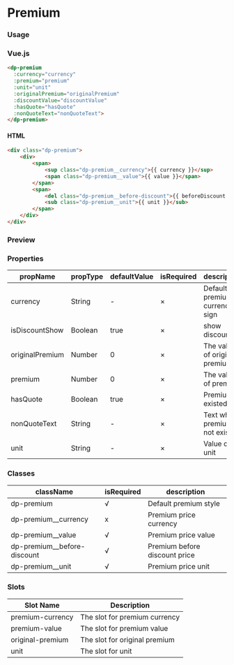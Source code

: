 # Premium

### Usage

### Vue.js

```HTML
<dp-premium
  :currency="currency"
  :premium="premium"
  :unit="unit"
  :originalPremium="originalPremium"
  :discountValue="discountValue"
  :hasQuote="hasQuote"
  :nonQuoteText="nonQuoteText">
</dp-premium>
```

#### HTML

```HTML
<div class="dp-premium">
    <div>
        <span>
            <sup class="dp-premium__currency">{{ currency }}</sup>
            <span class="dp-premium__value">{{ value }}</span>
        </span>
        <span>
            <del class="dp-premium__before-discount">{{ beforeDiscount }}</del>
            <sub class="dp-premium__unit">{{ unit }}</sub>
        </span>
    </div>
</div>
```

### Preview
<!-- STORY -->

### Properties

| propName | propType   | defaultValue| isRequired | description |
|----------|---------   |------------ |------------| ------------|
| currency |  String    | -           | ×          | Default premium currency sign |
| isDiscountShow |  Boolean    | true           | ×          | show discount |
| originalPremium |  Number    | 0           | ×          | The value of original premium |
| premium |  Number    | 0           | ×          | The value of premium |
| hasQuote |  Boolean    | true           | ×          | Premium existed |
| nonQuoteText |  String    | -           | ×          | Text when premium not existed |
| unit |  String    | -           | ×          | Value of unit |

### Classes

| className | isRequired | description |
|---------- |------------ | ------------ |
| dp-premium  |      √     |       Default premium style     |
| dp-premium__currency  |      x     |       Premium price currency     |
| dp-premium__value  |      √     |       Premium price value     |
| dp-premium__before-discount  |      √     |       Premium before discount price     |
| dp-premium__unit  |      √     |       Premium price unit     |

### Slots

| Slot Name | Description |
| --------- | ----------- |
|  premium-currency  | The slot for premium currency |
|  premium-value  | The slot for premium value |
|  original-premium  | The slot for original premium |
|  unit  | The slot for unit |
